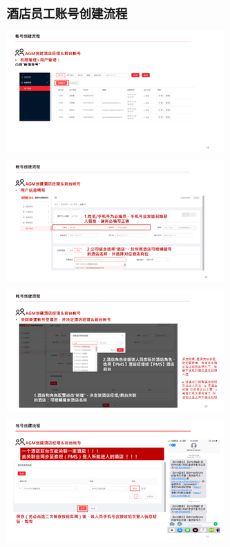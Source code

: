 # 酒店员工账号创建流程

![](../../../.gitbook/assets/image%20%28172%29.png)

  


![](../../../.gitbook/assets/image%20%28251%29.png)

  


![](../../../.gitbook/assets/image%20%28193%29.png)

  


![](../../../.gitbook/assets/image%20%28265%29.png)

  


  


